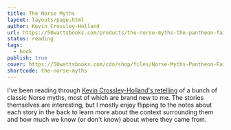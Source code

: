 ```yaml
---
title: The Norse Myths
layout: layouts/page.html
author: Kevin Crossley-Holland
url: https://50wattsbooks.com/products/the-norse-myths-the-pantheon-fairy-tale-and-folklore-library
status: reading
tags:
  - book
publish: true
cover: https://50wattsbooks.com/cdn/shop/files/Norse-Myths-Pantheon-Fairy-Tale-Library_700x.jpg?v=1695430327
shortcode: the-norse-myths
---
```

I've been reading through [Kevin Crossley-Holland's retelling](https://50wattsbooks.com/products/the-norse-myths-the-pantheon-fairy-tale-and-folklore-library) of a bunch of classic Norse myths, most of which are brand new to me. The stories themselves are interesting, but I mostly enjoy flipping to the notes about each story in the back to learn more about the context surrounding them and how much we know (or don't know) about where they came from.